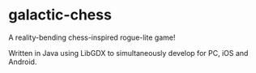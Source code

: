 # galactic-chess
A reality-bending chess-inspired rogue-lite game!

Written in Java using LibGDX to simultaneously develop for PC, iOS and Android.
